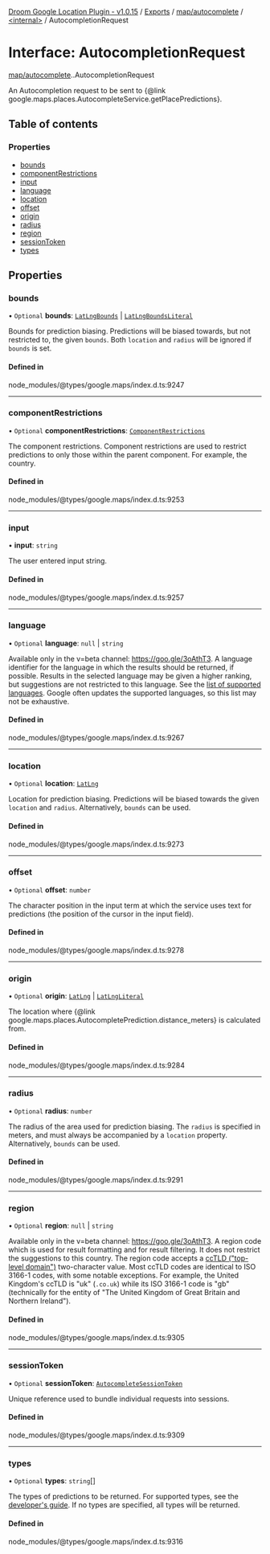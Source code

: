 [Droom Google Location Plugin - v1.0.15](../README.md) / [Exports](../modules.md) / [map/autocomplete](../modules/map_autocomplete.md) / [<internal\>](../modules/map_autocomplete._internal_.md) / AutocompletionRequest

# Interface: AutocompletionRequest

[map/autocomplete](../modules/map_autocomplete.md).[<internal>](../modules/map_autocomplete._internal_.md).AutocompletionRequest

An Autocompletion request to be sent to {@link
google.maps.places.AutocompleteService.getPlacePredictions}.

## Table of contents

### Properties

- [bounds](map_autocomplete._internal_.AutocompletionRequest.md#bounds)
- [componentRestrictions](map_autocomplete._internal_.AutocompletionRequest.md#componentrestrictions)
- [input](map_autocomplete._internal_.AutocompletionRequest.md#input)
- [language](map_autocomplete._internal_.AutocompletionRequest.md#language)
- [location](map_autocomplete._internal_.AutocompletionRequest.md#location)
- [offset](map_autocomplete._internal_.AutocompletionRequest.md#offset)
- [origin](map_autocomplete._internal_.AutocompletionRequest.md#origin)
- [radius](map_autocomplete._internal_.AutocompletionRequest.md#radius)
- [region](map_autocomplete._internal_.AutocompletionRequest.md#region)
- [sessionToken](map_autocomplete._internal_.AutocompletionRequest.md#sessiontoken)
- [types](map_autocomplete._internal_.AutocompletionRequest.md#types)

## Properties

### bounds

• `Optional` **bounds**: [`LatLngBounds`](../classes/map_autocomplete._internal_.LatLngBounds.md) \| [`LatLngBoundsLiteral`](map_autocomplete._internal_.LatLngBoundsLiteral.md)

Bounds for prediction biasing. Predictions will be biased towards, but
not restricted to, the given <code>bounds</code>. Both
<code>location</code> and <code>radius</code> will be ignored if
<code>bounds</code> is set.

#### Defined in

node_modules/@types/google.maps/index.d.ts:9247

___

### componentRestrictions

• `Optional` **componentRestrictions**: [`ComponentRestrictions`](map_autocomplete._internal_.ComponentRestrictions.md)

The component restrictions. Component restrictions are used to restrict
predictions to only those within the parent component. For example, the
country.

#### Defined in

node_modules/@types/google.maps/index.d.ts:9253

___

### input

• **input**: `string`

The user entered input string.

#### Defined in

node_modules/@types/google.maps/index.d.ts:9257

___

### language

• `Optional` **language**: ``null`` \| `string`

Available only in the v=beta channel: https://goo.gle/3oAthT3.
A language identifier for the language in which the results should be
returned, if possible. Results in the selected language may be given a
higher ranking, but suggestions are not restricted to this language. See
the <a href="https://developers.google.com/maps/faq#languagesupport">list
of supported languages</a>. Google often updates the supported languages,
so this list may not be exhaustive.

#### Defined in

node_modules/@types/google.maps/index.d.ts:9267

___

### location

• `Optional` **location**: [`LatLng`](../classes/map_autocomplete._internal_.LatLng.md)

Location for prediction biasing. Predictions will be biased towards the
given <code>location</code> and <code>radius</code>. Alternatively,
<code>bounds</code> can be used.

#### Defined in

node_modules/@types/google.maps/index.d.ts:9273

___

### offset

• `Optional` **offset**: `number`

The character position in the input term at which the service uses text
for predictions (the position of the cursor in the input field).

#### Defined in

node_modules/@types/google.maps/index.d.ts:9278

___

### origin

• `Optional` **origin**: [`LatLng`](../classes/map_autocomplete._internal_.LatLng.md) \| [`LatLngLiteral`](map_autocomplete._internal_.LatLngLiteral.md)

The location where {@link
google.maps.places.AutocompletePrediction.distance_meters} is calculated
from.

#### Defined in

node_modules/@types/google.maps/index.d.ts:9284

___

### radius

• `Optional` **radius**: `number`

The radius of the area used for prediction biasing. The
<code>radius</code> is specified in meters, and must always be
accompanied by a <code>location</code> property. Alternatively,
<code>bounds</code> can be used.

#### Defined in

node_modules/@types/google.maps/index.d.ts:9291

___

### region

• `Optional` **region**: ``null`` \| `string`

Available only in the v=beta channel: https://goo.gle/3oAthT3.
A region code which is used for result formatting and for result
filtering. It does not restrict the suggestions to this country. The
region code accepts a <a
href="https://en.wikipedia.org/wiki/List_of_Internet_top-level_domains#Country_code_top-level_domains">ccTLD
(&quot;top-level domain&quot;)</a> two-character value. Most ccTLD codes
are identical to ISO 3166-1 codes, with some notable exceptions. For
example, the United Kingdom&#39;s ccTLD is &quot;uk&quot;
(<code>.co.uk</code>) while its ISO 3166-1 code is &quot;gb&quot;
(technically for the entity of &quot;The United Kingdom of Great Britain
and Northern Ireland&quot;).

#### Defined in

node_modules/@types/google.maps/index.d.ts:9305

___

### sessionToken

• `Optional` **sessionToken**: [`AutocompleteSessionToken`](../classes/map_autocomplete._internal_.AutocompleteSessionToken.md)

Unique reference used to bundle individual requests into sessions.

#### Defined in

node_modules/@types/google.maps/index.d.ts:9309

___

### types

• `Optional` **types**: `string`[]

The types of predictions to be returned. For supported types, see the <a
href="https://developers.google.com/maps/documentation/javascript/places-autocomplete#constrain-place-types">
developer&#39;s guide</a>. If no types are specified, all types will be
returned.

#### Defined in

node_modules/@types/google.maps/index.d.ts:9316
